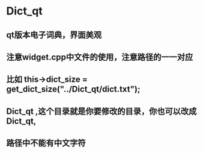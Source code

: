 # Dict_qt
## qt版本电子词典，界面美观
## 注意widget.cpp中文件的使用，注意路径的一一对应
## 比如  this->dict_size = get_dict_size("../Dict_qt/dict.txt");
## Dict_qt ,这个目录就是你要修改的目录，你也可以改成Dict_qt,
## 路径中不能有中文字符
